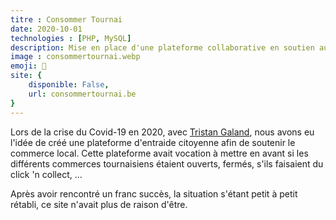 ```yaml
---
titre : Consommer Tournai
date: 2020-10-01
technologies : [PHP, MySQL]
description: Mise en place d'une plateforme collaborative en soutien aux commerçants tournaisiens
image : consommertournai.webp
emoji: 🍔
site: {
    disponible: False,
    url: consommertournai.be
}
---
```


Lors de la crise du Covid-19 en 2020, avec [Tristan Galand](https://galandtristan.be), nous avons eu l'idée de créé une plateforme d'entraide citoyenne afin de soutenir le commerce local. Cette plateforme avait vocation à mettre en avant si les différents commerces tournaisiens étaient ouverts, fermés, s'ils faisaient du click 'n collect, ...

Après avoir rencontré un franc succès, la situation s'étant petit à petit rétabli, ce site n'avait plus de raison d'être.